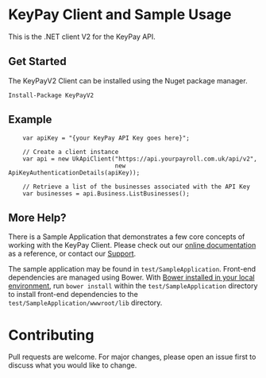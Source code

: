 # KeyPay Client and Sample Usage

This is the .NET client V2 for the KeyPay API.

## Get Started

The KeyPayV2 Client can be installed using the Nuget package manager.

```
Install-Package KeyPayV2
```

## Example

```
	var apiKey = "{your KeyPay API Key goes here}";
	
	// Create a client instance
	var api = new UkApiClient("https://api.yourpayroll.com.uk/api/v2",
                              new ApiKeyAuthenticationDetails(apiKey));

	// Retrieve a list of the businesses associated with the API Key
	var businesses = api.Business.ListBusinesses();
```

## More Help?

There is a Sample Application that demonstrates a few core concepts of working with the KeyPay Client. Please check out our [online documentation](http://api.keypay.com.au/) as a reference, or contact our [Support](https://keypay.com.au/contact).

The sample application may be found in `test/SampleApplication`. Front-end dependencies are managed using Bower. With [Bower installed in your local environment](https://bower.io/#install-bower), run `bower install` within the `test/SampleApplication` directory to install front-end dependencies to the `test/SampleApplication/wwwroot/lib` directory.

# Contributing

Pull requests are welcome. For major changes, please open an issue first to discuss what you would like to change.
